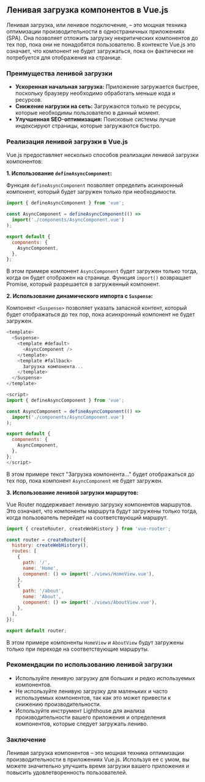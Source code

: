 ## Ленивая загрузка компонентов в Vue.js

Ленивая загрузка, или ленивое подключение, – это мощная техника оптимизации производительности в одностраничных приложениях (SPA). Она позволяет отложить загрузку некритических компонентов до тех пор, пока они не понадобятся пользователю. В контексте Vue.js это означает, что компонент не будет загружаться, пока он фактически не потребуется для отображения на странице.

### Преимущества ленивой загрузки

- **Ускоренная начальная загрузка:** Приложение загружается быстрее, поскольку браузеру необходимо обработать меньше кода и ресурсов.
- **Снижение нагрузки на сеть:** Загружаются только те ресурсы, которые необходимы пользователю в данный момент.
- **Улучшенная SEO-оптимизация:** Поисковые системы лучше индексируют страницы, которые загружаются быстро.

### Реализация ленивой загрузки в Vue.js

Vue.js предоставляет несколько способов реализации ленивой загрузки компонентов:

**1. Использование `defineAsyncComponent`:**

Функция `defineAsyncComponent` позволяет определить асинхронный компонент, который будет загружен только при необходимости.

```javascript
import { defineAsyncComponent } from 'vue';

const AsyncComponent = defineAsyncComponent(() =>
  import('./components/AsyncComponent.vue')
);

export default {
  components: {
    AsyncComponent,
  },
};
```

В этом примере компонент `AsyncComponent` будет загружен только тогда, когда он будет отображен на странице. Функция `import()` возвращает Promise, который разрешается в загруженный компонент.

**2. Использование динамического импорта с `Suspense`:**

Компонент `<Suspense>` позволяет указать запасной контент, который будет отображаться до тех пор, пока асинхронный компонент не будет загружен.

```javascript
<template>
  <Suspense>
    <template #default>
      <AsyncComponent />
    </template>
    <template #fallback>
      Загрузка компонента...
    </template>
  </Suspense>
</template>

<script>
import { defineAsyncComponent } from 'vue';

const AsyncComponent = defineAsyncComponent(() =>
  import('./components/AsyncComponent.vue')
);

export default {
  components: {
    AsyncComponent,
  },
};
</script>
```

В этом примере текст "Загрузка компонента..." будет отображаться до тех пор, пока компонент `AsyncComponent` не будет загружен.

**3. Использование ленивой загрузки маршрутов:**

Vue Router поддерживает ленивую загрузку компонентов маршрутов. Это означает, что компоненты маршрута будут загружены только тогда, когда пользователь перейдет на соответствующий маршрут.

```javascript
import { createRouter, createWebHistory } from 'vue-router';

const router = createRouter({
  history: createWebHistory(),
  routes: [
    {
      path: '/',
      name: 'Home',
      component: () => import('./views/HomeView.vue'),
    },
    {
      path: '/about',
      name: 'About',
      component: () => import('./views/AboutView.vue'),
    },
  ],
});

export default router;
```

В этом примере компоненты `HomeView` и `AboutView` будут загружены только при переходе на соответствующие маршруты.

### Рекомендации по использованию ленивой загрузки

- Используйте ленивую загрузку для больших и редко используемых компонентов.
- Не используйте ленивую загрузку для маленьких и часто используемых компонентов, так как это может привести к снижению производительности.
- Используйте инструмент Lighthouse для анализа производительности вашего приложения и определения компонентов, которые следует загружать лениво.

### Заключение

Ленивая загрузка компонентов – это мощная техника оптимизации производительности в приложениях Vue.js. Используя ее с умом, вы можете значительно улучшить время загрузки вашего приложения и повысить удовлетворенность пользователей. 
